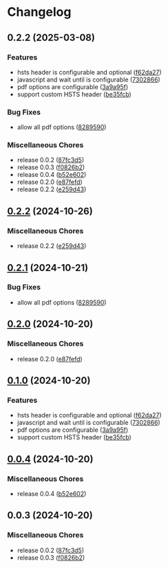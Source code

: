 # Changelog

## 0.2.2 (2025-03-08)


### Features

* hsts header is configurable and optional ([f62da27](https://github.com/audunru/html2pdf/commit/f62da27a9a44b22306c1f2dfaceb12f293b8a2b1))
* javascript and wait until is configurable ([7302866](https://github.com/audunru/html2pdf/commit/73028666c985449fc0422473cfb8bfae63e0fb50))
* pdf options are configurable ([3a9a95f](https://github.com/audunru/html2pdf/commit/3a9a95f5cb38b1d0f562453e78dad183a875791e))
* support custom HSTS header ([be35fcb](https://github.com/audunru/html2pdf/commit/be35fcb07eabbed6d66f8b74208f875a04add195))


### Bug Fixes

* allow all pdf options ([8289590](https://github.com/audunru/html2pdf/commit/8289590179a15e8e8026d9d7a303a63da068a3cb))


### Miscellaneous Chores

* release 0.0.2 ([87fc3d5](https://github.com/audunru/html2pdf/commit/87fc3d5953d8eefeeef66370907ed81a3f75e292))
* release 0.0.3 ([f0826b2](https://github.com/audunru/html2pdf/commit/f0826b2709bb5c1c600906b87ce4b73e22a9ecd5))
* release 0.0.4 ([b52e602](https://github.com/audunru/html2pdf/commit/b52e6028406d6bdab8d069493cda83cc2b087981))
* release 0.2.0 ([e87fefd](https://github.com/audunru/html2pdf/commit/e87fefd6d6f9a3b0d514db4893778a81522ee222))
* release 0.2.2 ([e259d43](https://github.com/audunru/html2pdf/commit/e259d43f6006ce20465cb6caa0280e74f401a192))

## [0.2.2](https://github.com/audunru/aws-lambda-pdf/compare/v0.2.1...v0.2.2) (2024-10-26)


### Miscellaneous Chores

* release 0.2.2 ([e259d43](https://github.com/audunru/aws-lambda-pdf/commit/e259d43f6006ce20465cb6caa0280e74f401a192))

## [0.2.1](https://github.com/audunru/aws-lambda-pdf/compare/v0.2.0...v0.2.1) (2024-10-21)


### Bug Fixes

* allow all pdf options ([8289590](https://github.com/audunru/aws-lambda-pdf/commit/8289590179a15e8e8026d9d7a303a63da068a3cb))

## [0.2.0](https://github.com/audunru/aws-lambda-pdf/compare/v0.1.0...v0.2.0) (2024-10-20)


### Miscellaneous Chores

* release 0.2.0 ([e87fefd](https://github.com/audunru/aws-lambda-pdf/commit/e87fefd6d6f9a3b0d514db4893778a81522ee222))

## [0.1.0](https://github.com/audunru/aws-lambda-pdf/compare/v0.0.4...v0.1.0) (2024-10-20)


### Features

* hsts header is configurable and optional ([f62da27](https://github.com/audunru/aws-lambda-pdf/commit/f62da27a9a44b22306c1f2dfaceb12f293b8a2b1))
* javascript and wait until is configurable ([7302866](https://github.com/audunru/aws-lambda-pdf/commit/73028666c985449fc0422473cfb8bfae63e0fb50))
* pdf options are configurable ([3a9a95f](https://github.com/audunru/aws-lambda-pdf/commit/3a9a95f5cb38b1d0f562453e78dad183a875791e))
* support custom HSTS header ([be35fcb](https://github.com/audunru/aws-lambda-pdf/commit/be35fcb07eabbed6d66f8b74208f875a04add195))

## [0.0.4](https://github.com/audunru/aws-lambda-pdf/compare/v0.0.3...v0.0.4) (2024-10-20)


### Miscellaneous Chores

* release 0.0.4 ([b52e602](https://github.com/audunru/aws-lambda-pdf/commit/b52e6028406d6bdab8d069493cda83cc2b087981))

## 0.0.3 (2024-10-20)


### Miscellaneous Chores

* release 0.0.2 ([87fc3d5](https://github.com/audunru/aws-lambda-pdf/commit/87fc3d5953d8eefeeef66370907ed81a3f75e292))
* release 0.0.3 ([f0826b2](https://github.com/audunru/aws-lambda-pdf/commit/f0826b2709bb5c1c600906b87ce4b73e22a9ecd5))
